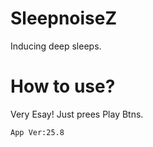 # SleepnoiseZ
Inducing deep sleeps.

# How to use?
Very Esay! Just prees Play Btns.

`App Ver:25.8`
